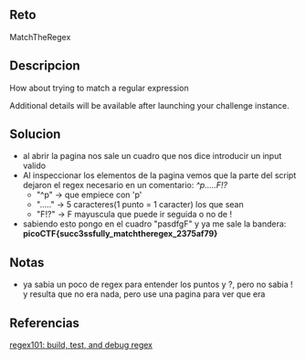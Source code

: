 
## Reto
MatchTheRegex

## Descripcion
How about trying to match a regular expression

Additional details will be available after launching your challenge instance.

## Solucion
- al abrir la pagina nos sale un cuadro que nos dice introducir un input valido
- Al inspeccionar los elementos de la pagina vemos que la parte del script dejaron el regex necesario en un comentario: *^p.....F!?*
	- "^p" -> que empiece con 'p'
	- "....." -> 5 caracteres(1 punto = 1 caracter) los que sean
	- "F!?" -> F mayuscula que puede ir seguida o no de !
- sabiendo esto pongo en el cuadro "pasdfgF" y ya me sale la bandera: **picoCTF{succ3ssfully_matchtheregex_2375af79}**

## Notas
- ya sabia un poco de regex para entender los puntos y ?, pero no sabia ! y resulta que no era nada, pero use una pagina para ver que era

## Referencias
[regex101: build, test, and debug regex](https://regex101.com/)